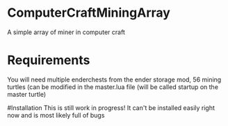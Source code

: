 # ComputerCraftMiningArray
A simple array of miner in computer craft

# Requirements
You will need multiple enderchests from the ender storage mod, 56 mining turtles (can be modified in the master.lua file (will be called startup on the master turtle)

#Installation
This is still work in progress! It can't be installed easily right now and is most likely full of bugs
